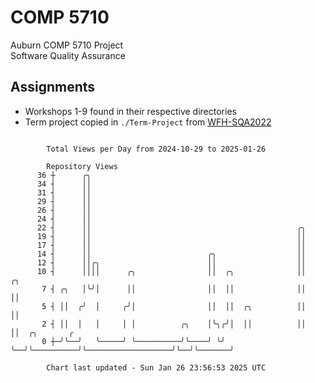# COMP 5710
Auburn COMP 5710 Project  
Software Quality Assurance

## Assignments
- Workshops 1-9 found in their respective directories
- Term project copied in `./Term-Project` from [WFH-SQA2022](https://github.com/wumphlett/WFH-SQA2022-AUBURN)

```

        Total Views per Day from 2024-10-29 to 2025-01-26

        Repository Views
      36 ┼      ╭╮
      34 ┤      ││
      31 ┤      ││
      29 ┤      ││
      26 ┤      ││
      24 ┤      ││
      22 ┤      ││                                              ╭╮
      19 ┤      ││                                              ││
      17 ┤      ││                                              ││
      14 ┤      ││                          ╭╮                  ││
      12 ┤      ││╭╮                        ││                  ││
      10 ┤      ││││      ╭╮                ││  ╭╮              ││                   ╭╮
       7 ┤ ╭╮   │╰╯│      ││                ││  ││              ││                   ││
       5 ┤ ││  ╭╯  │     ╭╯│                ││  ││  ╭╮          ││                   ││
       2 ┤ ││  │   │     │ │          ╭╮    │╰╮╭╯│  ││          ││                   ││  ╭╮       ╭
       0 ┼─╯╰──╯   ╰─────╯ ╰──────────╯╰────╯ ╰╯ ╰──╯╰──────────╯╰───────────────────╯╰──╯╰───────╯

        Chart last updated - Sun Jan 26 23:56:53 2025 UTC
        
```
